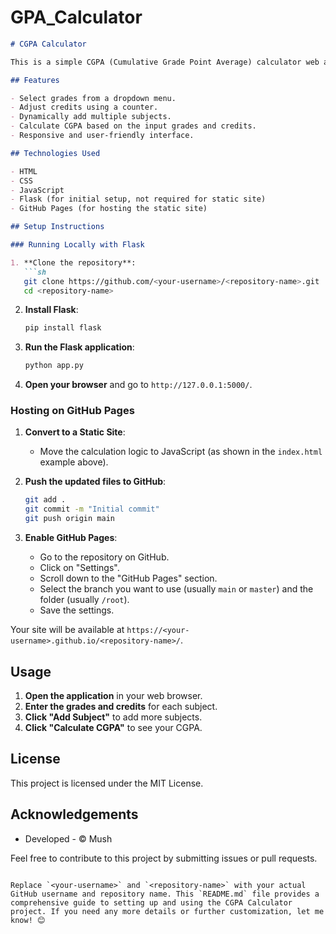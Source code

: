 # GPA_Calculator

```markdown
# CGPA Calculator

This is a simple CGPA (Cumulative Grade Point Average) calculator web application. Users can input their grades and credits for different subjects, and the application will calculate and display the CGPA.

## Features

- Select grades from a dropdown menu.
- Adjust credits using a counter.
- Dynamically add multiple subjects.
- Calculate CGPA based on the input grades and credits.
- Responsive and user-friendly interface.

## Technologies Used

- HTML
- CSS
- JavaScript
- Flask (for initial setup, not required for static site)
- GitHub Pages (for hosting the static site)

## Setup Instructions

### Running Locally with Flask

1. **Clone the repository**:
   ```sh
   git clone https://github.com/<your-username>/<repository-name>.git
   cd <repository-name>
   ```

2. **Install Flask**:
   ```sh
   pip install flask
   ```

3. **Run the Flask application**:
   ```sh
   python app.py
   ```

4. **Open your browser** and go to `http://127.0.0.1:5000/`.

### Hosting on GitHub Pages

1. **Convert to a Static Site**:
   - Move the calculation logic to JavaScript (as shown in the `index.html` example above).

2. **Push the updated files to GitHub**:
   ```sh
   git add .
   git commit -m "Initial commit"
   git push origin main
   ```

3. **Enable GitHub Pages**:
   - Go to the repository on GitHub.
   - Click on "Settings".
   - Scroll down to the "GitHub Pages" section.
   - Select the branch you want to use (usually `main` or `master`) and the folder (usually `/root`).
   - Save the settings.

Your site will be available at `https://<your-username>.github.io/<repository-name>/`.

## Usage

1. **Open the application** in your web browser.
2. **Enter the grades and credits** for each subject.
3. **Click "Add Subject"** to add more subjects.
4. **Click "Calculate CGPA"** to see your CGPA.

## License

This project is licensed under the MIT License.

## Acknowledgements

- Developed - &copy; Mush

Feel free to contribute to this project by submitting issues or pull requests.

```

Replace `<your-username>` and `<repository-name>` with your actual GitHub username and repository name. This `README.md` file provides a comprehensive guide to setting up and using the CGPA Calculator project. If you need any more details or further customization, let me know! 😊
